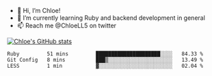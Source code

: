 - 💞️  Hi, I’m Chloe!
- 🌱  I’m currently learning Ruby and backend development in general
- 📫  Reach me @ChloeLL5 on twitter

[![Chloe's GitHub stats](https://github-readme-stats.vercel.app/api?username=chloell5&count_private=true&theme=cobalt&show_icons=true)](https://github.com/anuraghazra/github-readme-stats)

<!--START_SECTION:waka-->
```text
Ruby         51 mins         █████████████████████░░░░   84.33 % 
Git Config   8 mins          ███▒░░░░░░░░░░░░░░░░░░░░░   13.49 % 
LESS         1 min           ▓░░░░░░░░░░░░░░░░░░░░░░░░   02.04 % 
```
<!--END_SECTION:waka-->
